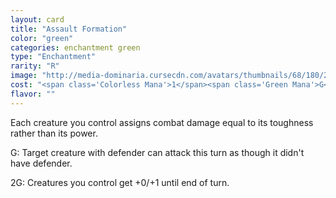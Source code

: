 ```yaml
---
layout: card
title: "Assault Formation"
color: "green"
categories: enchantment green
type: "Enchantment"
rarity: "R"
image: "http://media-dominaria.cursecdn.com/avatars/thumbnails/68/180/200/283/635615774268231198.png"
cost: "<span class='Colorless Mana'>1</span><span class='Green Mana'>G</span>"
flavor: ""
---
```


Each creature you control assigns combat damage equal to its toughness rather than its power.

<span class="tip mana-icon mana-green" title="1 Green Mana">G</span>: Target creature with defender can attack this turn as though it didn't have defender.

<span class="tip mana-icon mana-colorless-02" title="2 Colorless Mana">2</span><span class="tip mana-icon mana-green" title="1 Green Mana">G</span>: Creatures you control get +0/+1 until end of turn.
